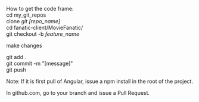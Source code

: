 How to get the code frame: <br>
cd my_git_repos	<br>
clone <em>git [repo_name]</em> <br>
cd fanatic-client/MovieFanatic/ <br> 
git checkout -b <em>feature_name</em> <br>

make changes

git add .<br>
git commit -m "[message]"<br>
git push<br>

Note:  If it is first pull of Angular, issue a npm install in the root of the project.

In github.com, go to your branch and issue a Pull Request.
